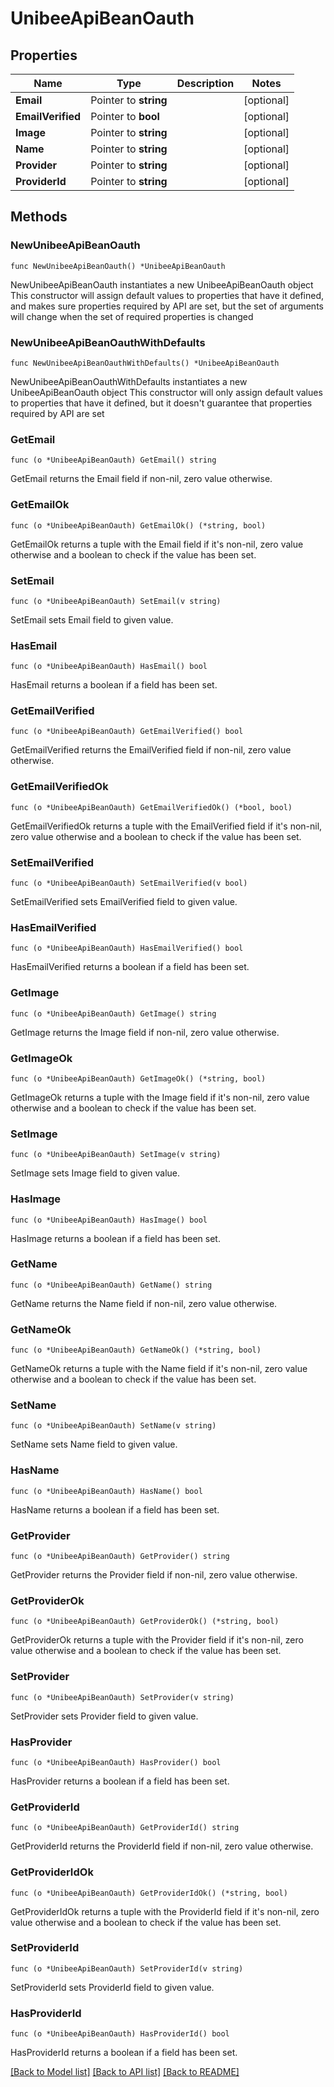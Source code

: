 # UnibeeApiBeanOauth

## Properties

Name | Type | Description | Notes
------------ | ------------- | ------------- | -------------
**Email** | Pointer to **string** |  | [optional] 
**EmailVerified** | Pointer to **bool** |  | [optional] 
**Image** | Pointer to **string** |  | [optional] 
**Name** | Pointer to **string** |  | [optional] 
**Provider** | Pointer to **string** |  | [optional] 
**ProviderId** | Pointer to **string** |  | [optional] 

## Methods

### NewUnibeeApiBeanOauth

`func NewUnibeeApiBeanOauth() *UnibeeApiBeanOauth`

NewUnibeeApiBeanOauth instantiates a new UnibeeApiBeanOauth object
This constructor will assign default values to properties that have it defined,
and makes sure properties required by API are set, but the set of arguments
will change when the set of required properties is changed

### NewUnibeeApiBeanOauthWithDefaults

`func NewUnibeeApiBeanOauthWithDefaults() *UnibeeApiBeanOauth`

NewUnibeeApiBeanOauthWithDefaults instantiates a new UnibeeApiBeanOauth object
This constructor will only assign default values to properties that have it defined,
but it doesn't guarantee that properties required by API are set

### GetEmail

`func (o *UnibeeApiBeanOauth) GetEmail() string`

GetEmail returns the Email field if non-nil, zero value otherwise.

### GetEmailOk

`func (o *UnibeeApiBeanOauth) GetEmailOk() (*string, bool)`

GetEmailOk returns a tuple with the Email field if it's non-nil, zero value otherwise
and a boolean to check if the value has been set.

### SetEmail

`func (o *UnibeeApiBeanOauth) SetEmail(v string)`

SetEmail sets Email field to given value.

### HasEmail

`func (o *UnibeeApiBeanOauth) HasEmail() bool`

HasEmail returns a boolean if a field has been set.

### GetEmailVerified

`func (o *UnibeeApiBeanOauth) GetEmailVerified() bool`

GetEmailVerified returns the EmailVerified field if non-nil, zero value otherwise.

### GetEmailVerifiedOk

`func (o *UnibeeApiBeanOauth) GetEmailVerifiedOk() (*bool, bool)`

GetEmailVerifiedOk returns a tuple with the EmailVerified field if it's non-nil, zero value otherwise
and a boolean to check if the value has been set.

### SetEmailVerified

`func (o *UnibeeApiBeanOauth) SetEmailVerified(v bool)`

SetEmailVerified sets EmailVerified field to given value.

### HasEmailVerified

`func (o *UnibeeApiBeanOauth) HasEmailVerified() bool`

HasEmailVerified returns a boolean if a field has been set.

### GetImage

`func (o *UnibeeApiBeanOauth) GetImage() string`

GetImage returns the Image field if non-nil, zero value otherwise.

### GetImageOk

`func (o *UnibeeApiBeanOauth) GetImageOk() (*string, bool)`

GetImageOk returns a tuple with the Image field if it's non-nil, zero value otherwise
and a boolean to check if the value has been set.

### SetImage

`func (o *UnibeeApiBeanOauth) SetImage(v string)`

SetImage sets Image field to given value.

### HasImage

`func (o *UnibeeApiBeanOauth) HasImage() bool`

HasImage returns a boolean if a field has been set.

### GetName

`func (o *UnibeeApiBeanOauth) GetName() string`

GetName returns the Name field if non-nil, zero value otherwise.

### GetNameOk

`func (o *UnibeeApiBeanOauth) GetNameOk() (*string, bool)`

GetNameOk returns a tuple with the Name field if it's non-nil, zero value otherwise
and a boolean to check if the value has been set.

### SetName

`func (o *UnibeeApiBeanOauth) SetName(v string)`

SetName sets Name field to given value.

### HasName

`func (o *UnibeeApiBeanOauth) HasName() bool`

HasName returns a boolean if a field has been set.

### GetProvider

`func (o *UnibeeApiBeanOauth) GetProvider() string`

GetProvider returns the Provider field if non-nil, zero value otherwise.

### GetProviderOk

`func (o *UnibeeApiBeanOauth) GetProviderOk() (*string, bool)`

GetProviderOk returns a tuple with the Provider field if it's non-nil, zero value otherwise
and a boolean to check if the value has been set.

### SetProvider

`func (o *UnibeeApiBeanOauth) SetProvider(v string)`

SetProvider sets Provider field to given value.

### HasProvider

`func (o *UnibeeApiBeanOauth) HasProvider() bool`

HasProvider returns a boolean if a field has been set.

### GetProviderId

`func (o *UnibeeApiBeanOauth) GetProviderId() string`

GetProviderId returns the ProviderId field if non-nil, zero value otherwise.

### GetProviderIdOk

`func (o *UnibeeApiBeanOauth) GetProviderIdOk() (*string, bool)`

GetProviderIdOk returns a tuple with the ProviderId field if it's non-nil, zero value otherwise
and a boolean to check if the value has been set.

### SetProviderId

`func (o *UnibeeApiBeanOauth) SetProviderId(v string)`

SetProviderId sets ProviderId field to given value.

### HasProviderId

`func (o *UnibeeApiBeanOauth) HasProviderId() bool`

HasProviderId returns a boolean if a field has been set.


[[Back to Model list]](../README.md#documentation-for-models) [[Back to API list]](../README.md#documentation-for-api-endpoints) [[Back to README]](../README.md)


